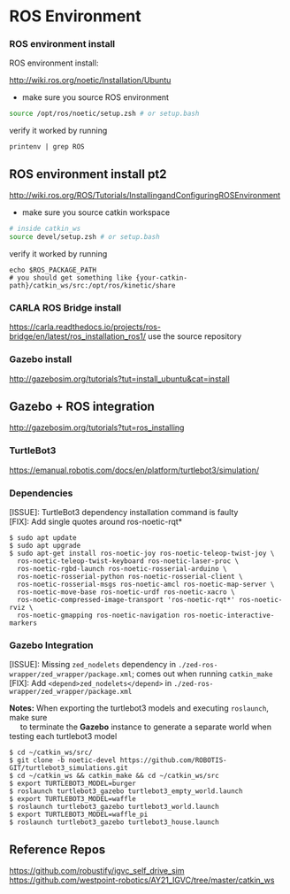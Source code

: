 # ROS Environment
### ROS environment install

ROS environment install:

http://wiki.ros.org/noetic/Installation/Ubuntu
- make sure you source ROS environment
```bash
source /opt/ros/noetic/setup.zsh # or setup.bash
```
verify it worked by running 
```
printenv | grep ROS
```

## ROS environment install pt2
http://wiki.ros.org/ROS/Tutorials/InstallingandConfiguringROSEnvironment
- make sure you source catkin workspace
```bash
# inside catkin_ws
source devel/setup.zsh # or setup.bash
```
verify it worked by running 
```
echo $ROS_PACKAGE_PATH
# you should get something like {your-catkin-path}/catkin_ws/src:/opt/ros/kinetic/share
```

### CARLA ROS Bridge install
https://carla.readthedocs.io/projects/ros-bridge/en/latest/ros_installation_ros1/
use the source repository


### Gazebo install
http://gazebosim.org/tutorials?tut=install_ubuntu&cat=install


## Gazebo + ROS integration
http://gazebosim.org/tutorials?tut=ros_installing


### TurtleBot3
https://emanual.robotis.com/docs/en/platform/turtlebot3/simulation/

### Dependencies
[ISSUE]: TurtleBot3 dependency installation command is faulty  
[FIX]: Add single quotes around ros-noetic-rqt*  

```
$ sudo apt update
$ sudo apt upgrade
$ sudo apt-get install ros-noetic-joy ros-noetic-teleop-twist-joy \
  ros-noetic-teleop-twist-keyboard ros-noetic-laser-proc \
  ros-noetic-rgbd-launch ros-noetic-rosserial-arduino \
  ros-noetic-rosserial-python ros-noetic-rosserial-client \
  ros-noetic-rosserial-msgs ros-noetic-amcl ros-noetic-map-server \
  ros-noetic-move-base ros-noetic-urdf ros-noetic-xacro \
  ros-noetic-compressed-image-transport 'ros-noetic-rqt*' ros-noetic-rviz \
  ros-noetic-gmapping ros-noetic-navigation ros-noetic-interactive-markers
```

### Gazebo Integration 
[ISSUE]: Missing `zed_nodelets` dependency in `./zed-ros-wrapper/zed_wrapper/package.xml`; comes out when running `catkin_make`   
[FIX]: Add `<depend>zed_nodelets</depend>` in `./zed-ros-wrapper/zed_wrapper/package.xml`  

**Notes:** When exporting the turtlebot3 models and executing `roslaunch`, make sure  
&nbsp;&nbsp;&nbsp;&nbsp; to terminate the **Gazebo** instance to generate a separate world when testing each turtlebot3 model
```
$ cd ~/catkin_ws/src/
$ git clone -b noetic-devel https://github.com/ROBOTIS-GIT/turtlebot3_simulations.git
$ cd ~/catkin_ws && catkin_make && cd ~/catkin_ws/src
$ export TURTLEBOT3_MODEL=burger
$ roslaunch turtlebot3_gazebo turtlebot3_empty_world.launch
$ export TURTLEBOT3_MODEL=waffle
$ roslaunch turtlebot3_gazebo turtlebot3_world.launch
$ export TURTLEBOT3_MODEL=waffle_pi
$ roslaunch turtlebot3_gazebo turtlebot3_house.launch
```


## Reference Repos
https://github.com/robustify/igvc_self_drive_sim
https://github.com/westpoint-robotics/AY21_IGVC/tree/master/catkin_ws
